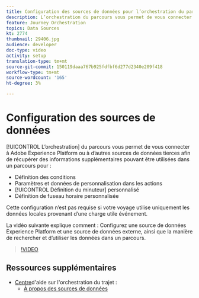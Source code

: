 ```yaml
---
title: Configuration des sources de données pour l’orchestration du parcours Adobe
description: L’orchestration du parcours vous permet de vous connecter à la plateforme Adobe Experience Platform ou à d’autres systèmes tiers pour récupérer des informations supplémentaires. Ce didacticiel explique comment configurer la source de données de la plateforme d’expérience, configurer une source de données externe, rechercher et utiliser des données dans un parcours.
feature: Journey Orchestration
topics: Data Sources
kt: 2774
thumbnail: 29406.jpg
audience: developer
doc-type: video
activity: setup
translation-type: tm+mt
source-git-commit: 150119daaa767b925fdfbf6d277d2340e209f418
workflow-type: tm+mt
source-wordcount: '165'
ht-degree: 3%

---
```



# Configuration des sources de données

[!UICONTROL L’orchestration] du parcours vous permet de vous connecter à Adobe Experience Platform ou à d’autres sources de données tierces afin de récupérer des informations supplémentaires pouvant être utilisées dans un parcours pour :

* Définition des conditions
* Paramètres et données de personnalisation dans les actions
* [!UICONTROL Définition du minuteur] personnalisé
* Définition de fuseau horaire personnalisée

Cette configuration n’est pas requise si votre voyage utilise uniquement les données locales provenant d’une charge utile événement.

La vidéo suivante explique comment : Configurez une source de données Experience Platform et une source de données externe, ainsi que la manière de rechercher et d’utiliser les données dans un parcours.

>[!VIDEO](https://video.tv.adobe.com/v/29406?quality=12)

## Ressources supplémentaires

* [Centre](https://docs.adobe.com/content/help/en/journeys/using/journey-orchestration-home.html)d&#39;aide sur l&#39;orchestration du trajet :
   * [À propos des sources de données](https://docs.adobe.com/content/help/en/journeys/using/data-source-journeys/about-data-sources.html)
